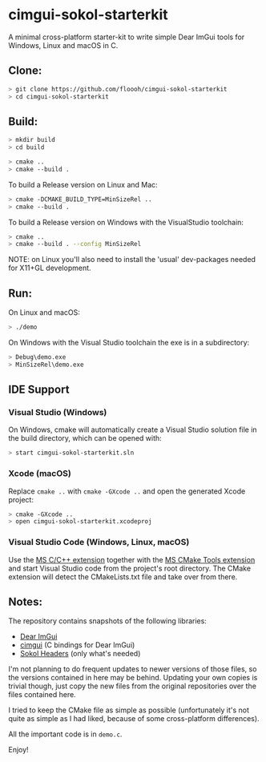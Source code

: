# cimgui-sokol-starterkit

A minimal cross-platform starter-kit to write simple
Dear ImGui tools for Windows, Linux and macOS in C.

## Clone:

```bash
> git clone https://github.com/floooh/cimgui-sokol-starterkit
> cd cimgui-sokol-starterkit
```

## Build:

```bash
> mkdir build
> cd build

> cmake ..
> cmake --build .
```

To build a Release version on Linux and Mac:

```bash
> cmake -DCMAKE_BUILD_TYPE=MinSizeRel ..
> cmake --build .
```

To build a Release version on Windows with the VisualStudio toolchain:

```bash
> cmake ..
> cmake --build . --config MinSizeRel
```

NOTE: on Linux you'll also need to install the 'usual' dev-packages needed for X11+GL development.

## Run:

On Linux and macOS:
```bash
> ./demo
```

On Windows with the Visual Studio toolchain the exe is in a subdirectory:
```bash
> Debug\demo.exe
> MinSizeRel\demo.exe
```

## IDE Support

### Visual Studio (Windows)

On Windows, cmake will automatically create a Visual Studio solution file in
the build directory, which can be opened with:

```bash
> start cimgui-sokol-starterkit.sln
```

### Xcode (macOS)

Replace ```cmake ..``` with ```cmake -GXcode ..``` and open the generated
Xcode project:

```bash
> cmake -GXcode ..
> open cimgui-sokol-starterkit.xcodeproj
```

### Visual Studio Code (Windows, Linux, macOS)

Use the [MS C/C++ extension](https://marketplace.visualstudio.com/items?itemName=ms-vscode.cpptools)
together with the [MS CMake Tools extension](https://marketplace.visualstudio.com/items?itemName=ms-vscode.cmake-tools)
and start Visual Studio code from the project's root directory. The CMake
extension will detect the CMakeLists.txt file and take over from there.

## Notes:

The repository contains snapshots of the following libraries:

- [Dear ImGui](https://github.com/ocornut/imgui)
- [cimgui](https://github.com/cimgui/cimgui) (C bindings for Dear ImGui)
- [Sokol Headers](https://github.com/floooh/sokol) (only what's needed)

I'm not planning to do frequent updates to newer versions of those 
files, so the versions contained in here may be behind. Updating
your own copies is trivial though, just copy the new files from
the original repositories over the files contained here.

I tried to keep the CMake file as simple as possible (unfortunately
it's not quite as simple as I had liked, because of some cross-platform
differences).

All the important code is in ```demo.c```.

Enjoy!
